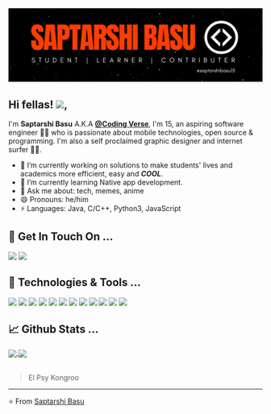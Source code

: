 <img src="./profile-banner.png">

## Hi fellas! <img src="https://raw.githubusercontent.com/MartinHeinz/MartinHeinz/master/wave.gif" width="30px">, 

I'm **Saptarshi Basu** A.K.A **[@Coding Verse](https://www.instagram.com/codingverse/)**, I'm 15, an aspiring software engineer 👨‍💻 who is passionate about mobile technologies, open source & programming. I'm also a self proclaimed graphic designer and internet surfer 
🏄‍♂️. 

- 🔭 I’m currently working on solutions to make students' lives and academics more efficient, easy and ***COOL***.
- 🌱 I’m currently learning Native app development.
- 💬 Ask me about: tech, memes, anime
- 😄 Pronouns: he/him
- ⚡ Languages: Java, C/C++, Python3, JavaScript

## 🏓 Get In Touch On ...
[![](https://img.shields.io/badge/@codingverse-informational?style=flat&logo=instagram&logoColor=white&color=8134af)](https://www.instagram.com/codingverse/)
[![](https://img.shields.io/badge/@saptarshibasu15-informational?style=flat&logo=github&logoColor=white&color=black)](https://github.com/saptarshibasu15)

## 🔧 Technologies & Tools ...

![](https://img.shields.io/badge/OS-Windows-informational?style=flat&logo=Windows&logoColor=white&color=6e33ba)
![](https://img.shields.io/badge/Editor-VSCode-informational?style=flat&logo=visual-studio-code&logoColor=white&color=6e33ba)
![](https://img.shields.io/badge/Code-JavaScript-informational?style=flat&logo=javascript&logoColor=white&color=6e33ba)
![](https://img.shields.io/badge/Code-React-informational?style=flat&logo=react&logoColor=white&color=6e33ba)
![](https://img.shields.io/badge/Code-Express-informational?style=flat&logo=javascript&logoColor=white&color=6e33ba)
![](https://img.shields.io/badge/Code-Next-informational?style=flat&logo=next.js&logoColor=white&color=6e33ba)
![](https://img.shields.io/badge/Code-Java-informational?style=flat&logo=java&logoColor=white&color=6e33ba)
![](https://img.shields.io/badge/Code-Python-informational?style=flat&logo=python&logoColor=white&color=6e33ba)
![](https://img.shields.io/badge/Code-C/C++-informational?style=flat&logo=c&logoColor=white&color=6e33ba)
![](https://img.shields.io/badge/Code-TypeScript-informational?style=flat&logo=typescript&logoColor=white&color=6e33ba)
![](https://img.shields.io/badge/Cloud-Vercel-informational?style=flat&logo=vercel&logoColor=white&color=6e33ba)
![](https://img.shields.io/badge/Database-MongoDB-informational?style=flat&logo=mongodb&logoColor=white&color=6e33ba)

## 📈 Github Stats ... 

<a href="https://github.com/saptarshibasu15">
  <img align="center" src="https://github-readme-stats.vercel.app/api/top-langs/?username=saptarshibasu15&langs_count=3&hide=cpp,css,html&title_color=ffffff&text_color=c9cacc&icon_color=ce3691&bg_color=1d1f21" />
</a>
<a href="https://github.com/saptarshibasu15">
  <img align="center" src="https://github-readme-stats.vercel.app/api?username=saptarshibasu15&show_icons=true&line_height=27&count_private=true&title_color=ffffff&text_color=c9cacc&icon_color=ce3691&bg_color=1d1f21"/>
</a>
<br/><br/>

> El Psy Kongroo


---
⭐️ From [Saptarshi Basu](https://github.com/saptarshibasu15)
